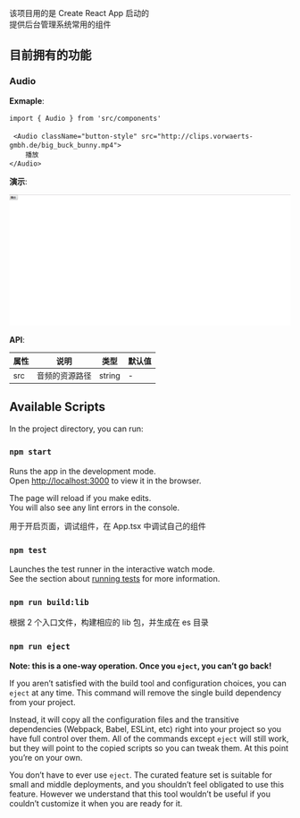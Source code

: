 该项目用的是 Create React App 启动的  
提供后台管理系统常用的组件

## 目前拥有的功能

### Audio

**Exmaple**:

```Tsx
import { Audio } from 'src/components'

 <Audio className="button-style" src="http://clips.vorwaerts-gmbh.de/big_buck_bunny.mp4">
    播放
</Audio>
```

**演示**:

![image](./gifs/audio.gif)

**API**:

| 属性 | 说明 | 类型 | 默认值 |
| ---- | ---- | ---- | ---- |
| src | 音频的资源路径 | string | - |

## Available Scripts

In the project directory, you can run:

### `npm start`

Runs the app in the development mode.<br>
Open [http://localhost:3000](http://localhost:3000) to view it in the browser.

The page will reload if you make edits.<br>
You will also see any lint errors in the console.

用于开启页面，调试组件，在 App.tsx 中调试自己的组件

### `npm test`

Launches the test runner in the interactive watch mode.<br>
See the section about [running tests](https://facebook.github.io/create-react-app/docs/running-tests) for more information.

### `npm run build:lib`

根据 2 个入口文件，构建相应的 lib 包，并生成在 es 目录

### `npm run eject`

**Note: this is a one-way operation. Once you `eject`, you can’t go back!**

If you aren’t satisfied with the build tool and configuration choices, you can `eject` at any time. This command will remove the single build dependency from your project.

Instead, it will copy all the configuration files and the transitive dependencies (Webpack, Babel, ESLint, etc) right into your project so you have full control over them. All of the commands except `eject` will still work, but they will point to the copied scripts so you can tweak them. At this point you’re on your own.

You don’t have to ever use `eject`. The curated feature set is suitable for small and middle deployments, and you shouldn’t feel obligated to use this feature. However we understand that this tool wouldn’t be useful if you couldn’t customize it when you are ready for it.
